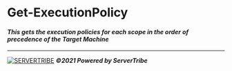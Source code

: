 # **Get-ExecutionPolicy**
#### *This gets the execution policies for each scope in the order of precedence of the Target Machine*
---
[![SERVERTRIBE](https://www.servertribe.com/wp-content/themes/mars/assets/images/attune_logo.svg)](https://www.servertribe.com/)
***&copy;2021 Powered by ServerTribe***
